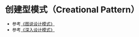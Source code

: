 # 创建型模式（Creational Pattern）

* 参考[《图说设计模式》](https://design-patterns.readthedocs.io/zh_CN/latest/creational_patterns/creational.html)
* 参考[《深入设计模式》](https://refactoringguru.cn/design-patterns/creational-patterns)
